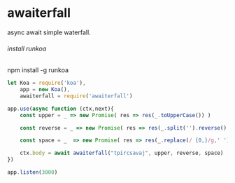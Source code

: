 # awaiterfall
async await simple waterfall.

###### install runkoa

npm install -g runkoa

```javascript
let Koa = require('koa'),
    app = new Koa(),
    awaiterfall = require('awaiterfall')

app.use(async function (ctx,next){
    const upper = _ => new Promise( res => res(_.toUpperCase()) )

    const reverse = _ => new Promise( res => res(_.split('').reverse().join('')) )

    const space = _  => new Promise( res => res(_.replace(/ {0,}/g,' ')) )

    ctx.body = await awaiterfall("tpircsavaj", upper, reverse, space)
})

app.listen(3000)
```